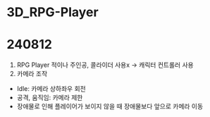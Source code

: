 # 3D_RPG-Player
# 240812
1. RPG Player
적이나 주인공, 콜라이더 사용x -> 캐릭터 컨트롤러 사용
2. 카메라 조작
- Idle: 카메라 상하좌우 회전
- 공격, 움직임: 카메라 제한
- 장애물로 인해 플레이어가 보이지 않을 때 장애물보다 앞으로 카메라 이동